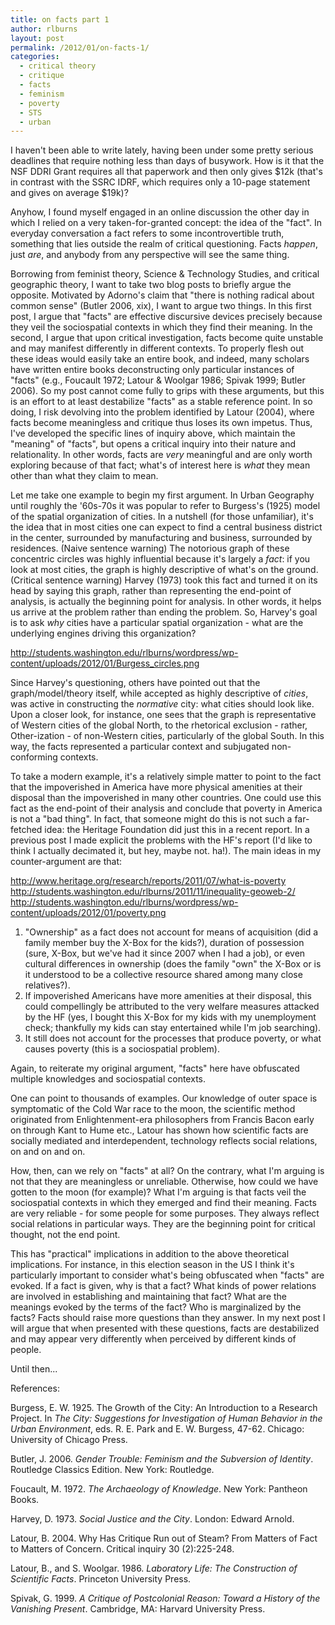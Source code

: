 ```yaml
---
title: on facts part 1
author: rlburns
layout: post
permalink: /2012/01/on-facts-1/
categories:
  - critical theory
  - critique
  - facts
  - feminism
  - poverty
  - STS
  - urban
---
```

I haven't been able to write lately, having been under some pretty serious deadlines that require nothing less than days of busywork. How is it that the NSF DDRI Grant requires all that paperwork and then only gives $12k (that's in contrast with the SSRC IDRF, which requires only a 10-page statement and gives on average $19k)?

Anyhow, I found myself engaged in an online discussion the other day in which I relied on a very taken-for-granted concept: the idea of the "fact". In everyday conversation a fact refers to some incontrovertible truth, something that lies outside the realm of critical questioning. Facts *happen*, just *are*, and anybody from any perspective will see the same thing.

Borrowing from feminist theory, Science & Technology Studies, and critical geographic theory, I want to take two blog posts to briefly argue the opposite. Motivated by Adorno's claim that "there is nothing radical about common sense" (Butler 2006, xix), I want to argue two things. In this first post, I argue that "facts" are effective discursive devices precisely because they veil the sociospatial contexts in which they find their meaning. In the second, I argue that upon critical investigation, facts become quite unstable and may manifest differently in different contexts. To properly flesh out these ideas would easily take an entire book, and indeed, many scholars have written entire books deconstructing only particular instances of "facts" (e.g., Foucault 1972; Latour & Woolgar 1986; Spivak 1999; Butler 2006). So my post cannot come fully to grips with these arguments, but this is an effort to at least destabilize "facts" as a stable reference point. In so doing, I risk devolving into the problem identified by Latour (2004), where facts become meaningless and critique thus loses its own impetus. Thus, I've developed the specific lines of inquiry above, which maintain the "meaning" of "facts", but opens a critical inquiry into their nature and relationality. In other words, facts are *very* meaningful and are only worth exploring because of that fact; what's of interest here is *what* they mean other than what they claim to mean.

Let me take one example to begin my first argument. In Urban Geography until roughly the '60s-70s it was popular to refer to Burgess's (1925) model of the spatial organization of cities. In a nutshell (for those unfamiliar), it's the idea that in most cities one can expect to find a central business district in the center, surrounded by manufacturing and business, surrounded by residences. (Naive sentence warning) The notorious graph of these concentric circles was highly influential because it's largely a *fact*: if you look at most cities, the graph is highly descriptive of what's on the ground. (Critical sentence warning) Harvey (1973) took this fact and turned it on its head by saying this graph, rather than representing the end-point of analysis, is actually the beginning point for analysis. In other words, it helps us arrive at the problem rather than ending the problem. So, Harvey's goal is to ask *why* cities have a particular spatial organization - what are the underlying engines driving this organization?

http://students.washington.edu/rlburns/wordpress/wp-content/uploads/2012/01/Burgess_circles.png

Since Harvey's questioning, others have pointed out that the graph/model/theory itself, while accepted as highly descriptive of *cities*, was active in constructing the *normative* city: what cities should look like. Upon a closer look, for instance, one sees that the graph is representative of Western cities of the global North, to the rhetorical exclusion - rather, Other-ization - of non-Western cities, particularly of the global South. In this way, the facts represented a particular context and subjugated non-conforming contexts.

To take a modern example, it's a relatively simple matter to point to the fact that the impoverished in America have more physical amenities at their disposal than the impoverished in many other countries. One could use this fact as the end-point of their analysis and conclude that poverty in America is not a "bad thing". In fact, that someone might do this is not such a far-fetched idea: the Heritage Foundation did just this in a recent report. In a previous post I made explicit the problems with the HF's report (I'd like to think I actually decimated it, but hey, maybe not. ha!). The main ideas in my counter-argument are that:

http://www.heritage.org/research/reports/2011/07/what-is-poverty
http://students.washington.edu/rlburns/2011/11/inequality-geoweb-2/
http://students.washington.edu/rlburns/wordpress/wp-content/uploads/2012/01/poverty.png

1. "Ownership" as a fact does not account for means of acquisition (did a family member buy the X-Box for the kids?), duration of possession (sure, X-Box, but we've had it since 2007 when I had a job), or even cultural differences in ownership (does the family "own" the X-Box or is it understood to be a collective resource shared among many close relatives?).
2. If impoverished Americans have more amenities at their disposal, this could compellingly be attributed to the very welfare measures attacked by the HF (yes, I bought this X-Box for my kids with my unemployment check; thankfully my kids can stay entertained while I'm job searching).
3. It still does not account for the processes that produce poverty, or what causes poverty (this is a sociospatial problem).

Again, to reiterate my original argument, "facts" here have obfuscated multiple knowledges and sociospatial contexts.

One can point to thousands of examples. Our knowledge of outer space is symptomatic of the Cold War race to the moon, the scientific method originated from Enlightenment-era philosophers from Francis Bacon early on through Kant to Hume etc., Latour has shown how scientific facts are socially mediated and interdependent, technology reflects social relations, on and on and on.

How, then, can we rely on "facts" at all? On the contrary, what I'm arguing is not that they are meaningless or unreliable. Otherwise, how could we have gotten to the moon (for example)? What I'm arguing is that facts veil the sociospatial contexts in which they emerged and find their meaning. Facts are very reliable - for some people for some purposes. They always reflect social relations in particular ways. They are the beginning point for critical thought, not the end point.

This has "practical" implications in addition to the above theoretical implications. For instance, in this election season in the US I think it's particularly important to consider what's being obfuscated when "facts" are evoked. If a fact is given, why is that a fact? What kinds of power relations are involved in establishing and maintaining that fact? What are the meanings evoked by the terms of the fact? Who is marginalized by the facts? Facts should raise more questions than they answer. In my next post I will argue that when presented with these questions, facts are destabilized and may appear very differently when perceived by different kinds of people.

Until then...

References:

Burgess, E. W. 1925. The Growth of the City: An Introduction to a Research Project. In *The City: Suggestions for Investigation of Human Behavior in the Urban Environment*, eds. R. E. Park and E. W. Burgess, 47-62. Chicago: University of Chicago Press.

Butler, J. 2006. *Gender Trouble: Feminism and the Subversion of Identity*. Routledge Classics Edition. New York: Routledge.

Foucault, M. 1972. *The Archaeology of Knowledge*. New York: Pantheon Books.

Harvey, D. 1973. *Social Justice and the City*. London: Edward Arnold.

Latour, B. 2004. Why Has Critique Run out of Steam? From Matters of Fact to Matters of Concern. Critical inquiry 30 (2):225-248.

Latour, B., and S. Woolgar. 1986. *Laboratory Life: The Construction of Scientific Facts*. Princeton University Press.

Spivak, G. 1999. *A Critique of Postcolonial Reason: Toward a History of the Vanishing Present*. Cambridge, MA: Harvard University Press.